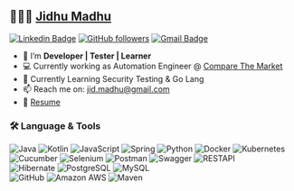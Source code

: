 
## 👨🏻‍💻 [Jidhu Madhu](https://www.linkedin.com/in/jidhum) 

[![Linkedin Badge](https://img.shields.io/badge/-Jidhu%20Madhu-blue?style=social&logo=Linkedin&logoColor=blue&link=https://www.linkedin.com/in/jidhum/)](https://www.linkedin.com/in/jidhum)  [![GitHub followers](https://img.shields.io/github/followers/jidmadhu?label=Follow&style=social)](https://github.com/jidmadhu/?tab=follow) [![Gmail Badge](https://img.shields.io/badge/-jid.madhu-c14438?style=social&logo=Gmail&logoColor=red&link=mailto:jid.madhu@gmail.com)](mailto:jid.madhu@gmail.com)

* 👋 I’m **Developer | Tester | Learner** <br>
* 💻 Currently working as Automation Engineer @ [Compare The Market](https://www.comparethemarket.com.au)
* 🌱 Currently Learning Security Testing & Go Lang 
* 📫 Reach me on: jid.madhu@gmail.com
* 📝 [Resume](https://drive.google.com/file/d/1fZYQB8Ov950Jf-Fwz3LmpuQDujfIYHMk/view?usp=sharing)

### 🛠️ Language & Tools
![Java](https://img.shields.io/badge/-Java-E34A86?&logo=java&color=007396&logoColor=white)
![Kotlin](https://img.shields.io/badge/-Kotlin-kotlin?&logo=kotlin&color=blueviolet)
![JavaScript](https://img.shields.io/badge/-JavaScript-javascript?&logo=javascript&color=F7DF1E&logoColor=black)
![Spring](https://img.shields.io/badge/SpringBoot-spring?&logo=spring&color=white)
![Python](https://img.shields.io/badge/-Python-python?&logo=python&color=3776AB&logoColor=white)
![Docker](https://img.shields.io/badge/-Docker-black?e&logo=docker&color=2496ED&logoColor=white)
![Kubernetes](https://img.shields.io/badge/kubernetes%20-%23326ce5.svg?e&logo=kubernetes&logoColor=white) <br>
![Cucumber](https://img.shields.io/badge/-Cucumber-cucumber?&logo=cucumber&color=23D96C&logoColor=white)
![Selenium](https://img.shields.io/badge/-Selenium-Selenium?&logo=selenium&color=darkgreen)
![Postman](https://img.shields.io/badge/-Post%20Man-postman?&logo=postman&color=FF6C37&logoColor=white)
![Swagger](https://img.shields.io/badge/Swagger-maven?&logo=swagger&color=white)
![RESTAPI](https://img.shields.io/badge/Rest%20Assured-restassured?&logo=restassured&color=darkblue) <br>
![Hibernate](https://img.shields.io/badge/Hibernate-hibernate?&logo=hibernate&color=59666C)
![PostgreSQL](https://img.shields.io/badge/-PostgreSQL-336791?&logo=postgresql)
![MySQL](https://img.shields.io/badge/MySQL-%2300f.svg?&logo=mysql&logoColor=white) <br>
![GitHub](https://img.shields.io/badge/-Git-git?&logo=git&color=F05032&logoColor=%23ffffff)
![Amazon AWS](https://img.shields.io/badge/Amazon%20AWS-232F3E?&logo=amazon-aws&color=232F3E&logoColor=white)
![Maven](https://img.shields.io/badge/Maven-maven?&logo=apache-maven&color=C71A36)

